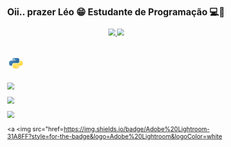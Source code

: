 ## Oii.. prazer Léo 😁 Estudante de Programação  💻📓

<div align="center">
  <a href="https://github.com/royyleo2">
  <img height="150em" src="https://github-readme-stats.vercel.app/api?username=royyleo2&show_icons=true&theme=dark&include_all_commits=true&count_private=true"/>
  <img height="150em" src="https://github-readme-stats.vercel.app/api/top-langs/?username=royyleo2&layout=compact&langs_count=7&theme=dark"/>
</div>

 ##
 
<div style="display: inline_block"><br>
  <img align="center" alt="Rafa-Python" height="30" width="40" src="https://raw.githubusercontent.com/devicons/devicon/master/icons/python/python-original.svg">
</div>

##

<div> 
 <a href="https://instagram.com/royyleo2" target="_blank"><img src="https://img.shields.io/badge/-Instagram-%23E4405F?style=for-the-badge&logo=instagram&logoColor=white" target="_blank"></a>
  
 <a href = "mailto:royyleo2@gmail.com"><img src="https://img.shields.io/badge/-Gmail-%23333?style=for-the-badge&logo=gmail&logoColor=white" target="_blank"></a>
 
 <a href="https://www.linkedin.com/in/leonardo-augusto-dos-santos-b02ba5bb/" target="_blank"><img src="https://img.shields.io/badge/-LinkedIn-%230077B5?style=for-the-badge&logo=linkedin&logoColor=white" target="_blank"></a> 
 
 <a <img src="href=https://img.shields.io/badge/Adobe%20Lightroom-31A8FF?style=for-the-badge&logo=Adobe%20Lightroom&logoColor=white
</div>


